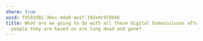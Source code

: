 ```yaml
---
share: true
uuid: f6583d81-36ec-44a8-ae1f-192e0c97d64b
title: What are we going to do with all these digital humunculuses after the
  people they are based on are long dead and gone?
---
```

